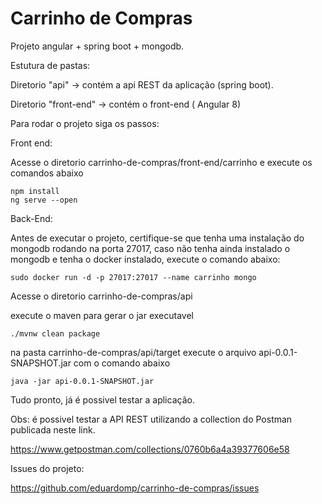 # Carrinho de Compras

Projeto angular + spring boot + mongodb.

Estutura de pastas:

Diretorio "api" -> contém a api REST da aplicação (spring boot).

Diretorio "front-end" -> contém o front-end ( Angular 8) 

Para rodar o projeto siga os passos:

Front end: 

Acesse o diretorio carrinho-de-compras/front-end/carrinho e execute os comandos abaixo

```
npm install
ng serve --open
```

Back-End:

Antes de executar o projeto, certifique-se que tenha uma instalação do mongodb rodando na porta 27017, caso não tenha ainda instalado o mongodb e tenha o docker instalado, execute o comando abaixo:

```
sudo docker run -d -p 27017:27017 --name carrinho mongo
```

Acesse o diretorio carrinho-de-compras/api

execute o maven para gerar o jar executavel

```
./mvnw clean package
```

na pasta carrinho-de-compras/api/target execute o arquivo api-0.0.1-SNAPSHOT.jar com o comando abaixo

```
java -jar api-0.0.1-SNAPSHOT.jar
```

Tudo pronto, já é possivel testar a aplicação. 

Obs: é possivel testar a API REST utilizando a collection do  Postman publicada neste link.

https://www.getpostman.com/collections/0760b6a4a39377606e58

Issues do projeto:

https://github.com/eduardomp/carrinho-de-compras/issues
